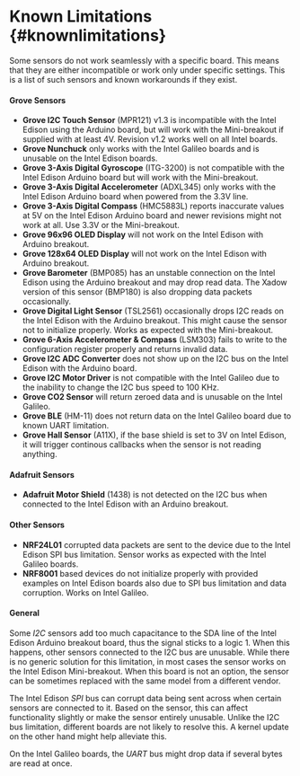 Known Limitations                       {#knownlimitations}
===============

Some sensors do not work seamlessly with a specific board. This means that they
are either incompatible or work only under specific settings. This is a list of
such sensors and known workarounds if they exist.

#### Grove Sensors

 * **Grove I2C Touch Sensor** (MPR121) v1.3 is incompatible with the Intel
 Edison using the Arduino board, but will work with the Mini-breakout if
 supplied with at least 4V. Revision v1.2 works well on all Intel boards.
 * **Grove Nunchuck** only works with the Intel Galileo boards and is unusable
 on the Intel Edison boards.
 * **Grove 3-Axis Digital Gyroscope** (ITG-3200) is not compatible with the
 Intel Edison Arduino board but will work with the Mini-breakout.
 * **Grove 3-Axis Digital Accelerometer** (ADXL345) only works with the Intel
 Edison Arduino board when powered from the 3.3V line.
 * **Grove 3-Axis Digital Compass** (HMC5883L) reports inaccurate values at 5V
 on the Intel Edison Arduino board and newer revisions might not work at all.
 Use 3.3V or the Mini-breakout.
 * **Grove 96x96 OLED Display** will not work on the Intel Edison with Arduino
 breakout.
 * **Grove 128x64 OLED Display** will not work on the Intel Edison with Arduino
 breakout.
 * **Grove Barometer** (BMP085) has an unstable connection on the Intel Edison
 using the Arduino breakout and may drop read data. The Xadow version of this
 sensor (BMP180) is also dropping data packets occasionally.
 * **Grove Digital Light Sensor** (TSL2561) occasionally drops I2C reads on the
 Intel Edison with the Arduino breakout. This might cause the sensor not to
 initialize properly. Works as expected with the Mini-breakout.
 * **Grove 6-Axis Accelerometer & Compass** (LSM303) fails to write to the
 configuration register properly and returns invalid data.
 * **Grove I2C ADC Converter** does not show up on the I2C bus on the Intel
 Edison with the Arduino board.
 * **Grove I2C Motor Driver** is not compatible with the Intel Galileo due to
 the inability to change the I2C bus speed to 100 KHz.
 * **Grove CO2 Sensor** will return zeroed data and is unusable on the Intel
 Galileo.
 * **Grove BLE** (HM-11) does not return data on the Intel Galileo board due to
 known UART limitation.
 * **Grove Hall Sensor** (A11X), if the base shield is set to 3V on Intel Edison, 
 it will trigger continous callbacks when the sensor is not reading anything.

#### Adafruit Sensors

 * **Adafruit Motor Shield** (1438) is not detected on the I2C bus when
 connected to the Intel Edison with an Arduino breakout.

#### Other Sensors

 * **NRF24L01** corrupted data packets are sent to the device due to the Intel
 Edison SPI bus limitation. Sensor works as expected with the Intel Galileo
 boards.
 * **NRF8001** based devices do not initialize properly with provided examples
 on Intel Edison boards also due to SPI bus limitation and data corruption.
 Works on Intel Galileo.

#### General

Some *I2C* sensors add too much capacitance to the SDA line of the Intel Edison
Arduino breakout board, thus the signal sticks to a logic 1. When this happens,
other sensors connected to the I2C bus are unusable. While there is no generic
solution for this limitation, in most cases the sensor works on the Intel
Edison Mini-breakout. When this board is not an option, the sensor can be
sometimes replaced with the same model from a different vendor.

The Intel Edison *SPI* bus can corrupt data being sent across when certain
sensors are connected to it. Based on the sensor, this can affect functionality
slightly or make the sensor entirely unusable. Unlike the I2C bus limitation,
different boards are not likely to resolve this. A kernel update on the other
hand might help alleviate this.

On the Intel Galileo boards, the *UART* bus might drop data if several bytes
are read at once.
